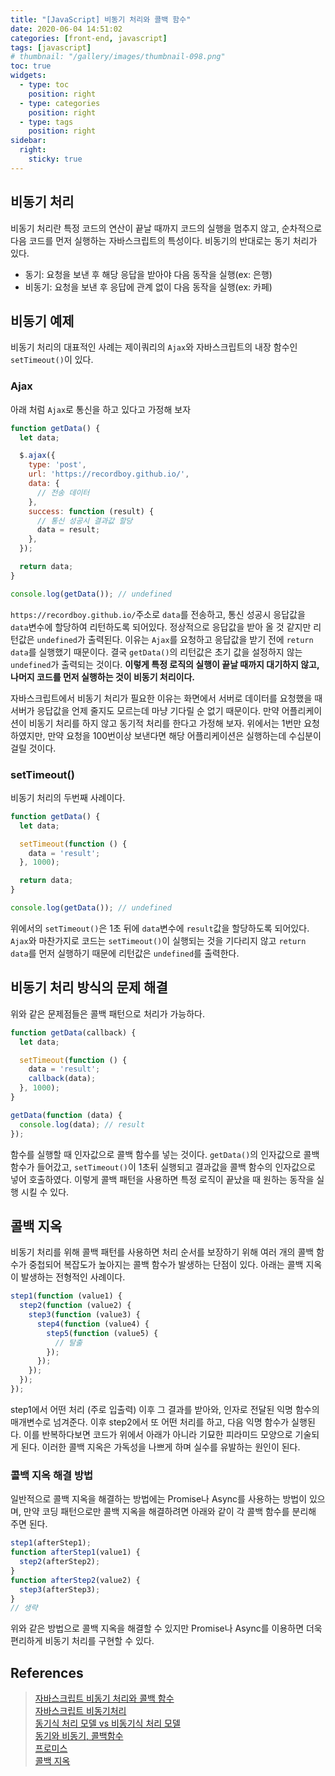 ```yaml
---
title: "[JavaScript] 비동기 처리와 콜백 함수"
date: 2020-06-04 14:51:02
categories: [front-end, javascript]
tags: [javascript]
# thumbnail: "/gallery/images/thumbnail-098.png"
toc: true
widgets:
  - type: toc
    position: right
  - type: categories
    position: right
  - type: tags
    position: right
sidebar:
  right:
    sticky: true
---
```


## 비동기 처리
비동기 처리란 특정 코드의 연산이 끝날 때까지 코드의 실행을 멈추지 않고, 순차적으로 다음 코드를 먼저 실행하는 자바스크립트의 특성이다. 비동기의 반대로는 동기 처리가 있다.
* 동기: 요청을 보낸 후 해당 응답을 받아야 다음 동작을 실행(ex: 은행)
* 비동기: 요청을 보낸 후 응답에 관계 없이 다음 동작을 실행(ex: 카페)

<!-- more -->

## 비동기 예제
비동기 처리의 대표적인 사례는 제이쿼리의 `Ajax`와 자바스크립트의 내장 함수인 `setTimeout()`이 있다.

### Ajax
아래 처럼 `Ajax`로 통신을 하고 있다고 가정해 보자

```javascript
function getData() {
  let data;

  $.ajax({
    type: 'post',
    url: 'https://recordboy.github.io/',
    data: {
      // 전송 데이터
    },
    success: function (result) {
      // 통신 성공시 결과값 할당
      data = result;
    },
  });

  return data;
}

console.log(getData()); // undefined

```

`https://recordboy.github.io/`주소로 `data`를 전송하고, 통신 성공시 응답값을 `data`변수에 할당하여 리턴하도록 되어있다. 정상적으로 응답값을 받아 올 것 같지만 리턴값은 `undefined`가 출력된다. 이유는 `Ajax`를 요청하고 응답값을 받기 전에 `return data`를 실행했기 때문이다. 결국 `getData()`의 리턴값은 초기 값을 설정하지 않는 `undefined`가 출력되는 것이다. **이렇게 특정 로직의 실행이 끝날 때까지 대기하지 않고, 나머지 코드를 먼저 실행하는 것이 비동기 처리이다.** 

자바스크립트에서 비동기 처리가 필요한 이유는 화면에서 서버로 데이터를 요청했을 때 서버가 응답값을 언제 줄지도 모르는데 마냥 기다릴 순 없기 때문이다. 만약 어플리케이션이 비동기 처리를 하지 않고 동기적 처리를 한다고 가정해 보자. 위에서는 1번만 요청하였지만, 만약 요청을 100번이상 보낸다면 해당 어플리케이션은 실행하는데 수십분이 걸릴 것이다. 

### setTimeout()
비동기 처리의 두번째 사례이다.

```javascript
function getData() {
  let data;

  setTimeout(function () {
    data = 'result';
  }, 1000);

  return data;
}

console.log(getData()); // undefined

```

위에서의 `setTimeout()`은 1초 뒤에 `data`변수에 `result`값을 할당하도록 되어있다. `Ajax`와 마찬가지로 코드는 `setTimeout()`이 실행되는 것을 기다리지 않고 `return data`를 먼저 실행하기 때문에 리턴값은 `undefined`를 출력한다.

## 비동기 처리 방식의 문제 해결
위와 같은 문제점들은 콜백 패턴으로 처리가 가능하다.

```javascript
function getData(callback) {
  let data;

  setTimeout(function () {
    data = 'result';
    callback(data);
  }, 1000);
}

getData(function (data) {
  console.log(data); // result
});
```

함수를 실행할 때 인자값으로 콜백 함수를 넣는 것이다. `getData()`의 인자값으로 콜백 함수가 들어갔고, `setTimeout()`이 1초뒤 실행되고 결과값을 콜백 함수의 인자값으로 넣어 호출하였다. 이렇게 콜백 패턴을 사용하면 특정 로직이 끝났을 때 원하는 동작을 실행 시킬 수 있다.

## 콜백 지옥
비동기 처리를 위해 콜백 패턴를 사용하면 처리 순서를 보장하기 위해 여러 개의 콜백 함수가 중첩되어 복잡도가 높아지는 콜백 함수가 발생하는 단점이 있다. 아래는 콜백 지옥이 발생하는 전형적인 사례이다.

```javascript
step1(function (value1) {
  step2(function (value2) {
    step3(function (value3) {
      step4(function (value4) {
        step5(function (value5) {
          // 탈출
        });
      });
    });
  });
});
```

step1에서 어떤 처리 (주로 입출력) 이후 그 결과를 받아와, 인자로 전달된 익명 함수의 매개변수로 넘겨준다. 이후 step2에서 또 어떤 처리를 하고, 다음 익명 함수가 실행된다. 이를 반복하다보면 코드가 위에서 아래가 아니라 기묘한 피라미드 모양으로 기술되게 된다. 이러한 콜백 지옥은 가독성을 나쁘게 하며 실수를 유발하는 원인이 된다.

### 콜백 지옥 해결 방법
일반적으로 콜백 지옥을 해결하는 방법에는 Promise나 Async를 사용하는 방법이 있으며, 만약 코딩 패턴으로만 콜백 지옥을 해결하려면 아래와 같이 각 콜백 함수를 분리해 주면 된다.

```javascript
step1(afterStep1);
function afterStep1(value1) {
  step2(afterStep2);
}
function afterStep2(value2) {
  step3(afterStep3);
}
// 생략
```

위와 같은 방법으로 콜백 지옥을 해결할 수 있지만 Promise나 Async를 이용하면 더욱 편리하게 비동기 처리를 구현할 수 있다.

## References
> [자바스크립트 비동기 처리와 콜백 함수](https://joshua1988.github.io/web-development/javascript/javascript-asynchronous-operation/)  
> [자바스크립트 비동기처리](https://medium.com/@yoohl/자바스크립트-비동기-동기-ac9495e42d0)  
> [동기식 처리 모델 vs 비동기식 처리 모델](https://poiemaweb.com/js-async)  
> [동기와 비동기, 콜백함수](https://pro-self-studier.tistory.com/89)  
> [프로미스](https://poiemaweb.com/es6-promise)  
> [콜백 지옥](https://librewiki.net/wiki/콜백_지옥)
